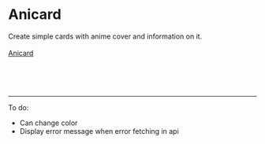 
# Anicard

Create simple cards with anime cover and information on it.
<br><br>[Anicard](https://anicard.web.app/)


<br>
<br>
<br>


---

To do:
- Can change color
- Display error message when error fetching in api
